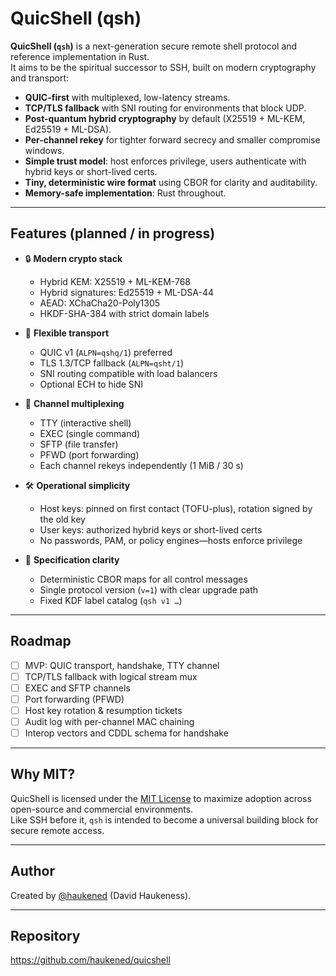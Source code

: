 # QuicShell (qsh)

**QuicShell (`qsh`)** is a next-generation secure remote shell protocol and reference implementation in Rust.  
It aims to be the spiritual successor to SSH, built on modern cryptography and transport:

- **QUIC-first** with multiplexed, low-latency streams.  
- **TCP/TLS fallback** with SNI routing for environments that block UDP.  
- **Post-quantum hybrid cryptography** by default (X25519 + ML-KEM, Ed25519 + ML-DSA).  
- **Per-channel rekey** for tighter forward secrecy and smaller compromise windows.  
- **Simple trust model**: host enforces privilege, users authenticate with hybrid keys or short-lived certs.  
- **Tiny, deterministic wire format** using CBOR for clarity and auditability.  
- **Memory-safe implementation**: Rust throughout.  

---

## Features (planned / in progress)

- 🔒 **Modern crypto stack**  
  - Hybrid KEM: X25519 + ML-KEM-768  
  - Hybrid signatures: Ed25519 + ML-DSA-44  
  - AEAD: XChaCha20-Poly1305  
  - HKDF-SHA-384 with strict domain labels  

- 📡 **Flexible transport**  
  - QUIC v1 (`ALPN=qshq/1`) preferred  
  - TLS 1.3/TCP fallback (`ALPN=qsht/1`)  
  - SNI routing compatible with load balancers  
  - Optional ECH to hide SNI  

- 🔀 **Channel multiplexing**  
  - TTY (interactive shell)  
  - EXEC (single command)  
  - SFTP (file transfer)  
  - PFWD (port forwarding)  
  - Each channel rekeys independently (1 MiB / 30 s)  

- 🛠 **Operational simplicity**  
  - Host keys: pinned on first contact (TOFU-plus), rotation signed by the old key  
  - User keys: authorized hybrid keys or short-lived certs  
  - No passwords, PAM, or policy engines—hosts enforce privilege  

- 📖 **Specification clarity**  
  - Deterministic CBOR maps for all control messages  
  - Single protocol version (`v=1`) with clear upgrade path  
  - Fixed KDF label catalog (`qsh v1 …`)  

---

## Roadmap

- [ ] MVP: QUIC transport, handshake, TTY channel  
- [ ] TCP/TLS fallback with logical stream mux  
- [ ] EXEC and SFTP channels  
- [ ] Port forwarding (PFWD)  
- [ ] Host key rotation & resumption tickets  
- [ ] Audit log with per-channel MAC chaining  
- [ ] Interop vectors and CDDL schema for handshake  

---

## Why MIT?

QuicShell is licensed under the [MIT License](./LICENSE) to maximize adoption across open-source and commercial environments.  
Like SSH before it, `qsh` is intended to become a universal building block for secure remote access.

---

## Author

Created by [@haukened](https://github.com/haukened) (David Haukeness).  

---

## Repository

<https://github.com/haukened/quicshell>
